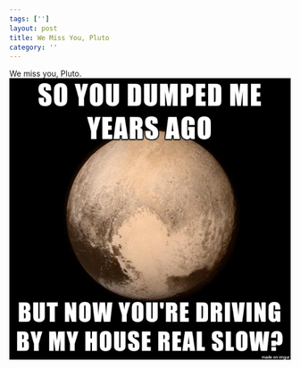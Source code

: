 ```yaml
---
tags: ['']
layout: post
title: We Miss You, Pluto
category: ''
---
```

We miss you, Pluto.
![We miss you, Pluto.](/uploads/2015-7-17-we-miss-you-pluto.jpg)
